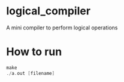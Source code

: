 # logical_compiler
A mini compiler to perform logical operations

# How to run
 ```C
 make 
 ./a.out [filename]
 ```
 
 
